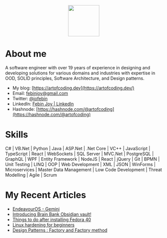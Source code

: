 <div id="header" align="center">
  <img src="https://media.giphy.com/media/M9gbBd9nbDrOTu1Mqx/giphy.gif" width="100"/>
</div>

# About me

A software engineer with over 19 years of experience in designing and developing solutions for various domains and industries with expertise in OOD, SOLID principles, Software Architecture, and Design patterns.

- My blog: [https://artofcoding.dev](https://artofcoding.dev/)
- Email: febinjoy@gmail.com
- Twitter: [@jofebin](https://twitter.com/jofebin)
- LinkedIn: [Febin Joy | LinkedIn](https://www.linkedin.com/in/febinjoy)
- Hashnode: [https://hashnode.com/@artofcoding](https://hashnode.com/@artofcoding)

# Skills

C# | VB.Net | Python | Java | ASP.Net | .Net Core | VC++ | JavaScript | TypeScript | React | WebSockets | SQL Server | MVC.Net | PostgreSQL | GraphQL | WPF | Entity Framework | NodeJS | 
React | jQuery | Git | BPMN | 
Unit Testing | LINQ | OOP | 
Web Development | XML | JSON | WinForms | Microservices |
Master Data Management | 
Low Code Development | 
Threat Modelling | Agile | Scrum

# My Recent Articles
<!-- HASHNODE:START -->
- [EndeavourOS - Gemini](https://artofcoding.dev/endeavouros-gemini)
- [Introducing Brain Bank Obsidian vault!](https://artofcoding.dev/introducing-brain-bank-obsidian-vault)
- [Things to do after installing Fedora 40](https://artofcoding.dev/things-to-do-after-installing-fedora-40)
- [Linux hardening for beginners](https://artofcoding.dev/linux-hardening-for-beginners)
- [Design Patterns : Factory and Factory method](https://artofcoding.dev/design-patterns-factory-and-factory-method)
<!-- HASHNODE:END -->
